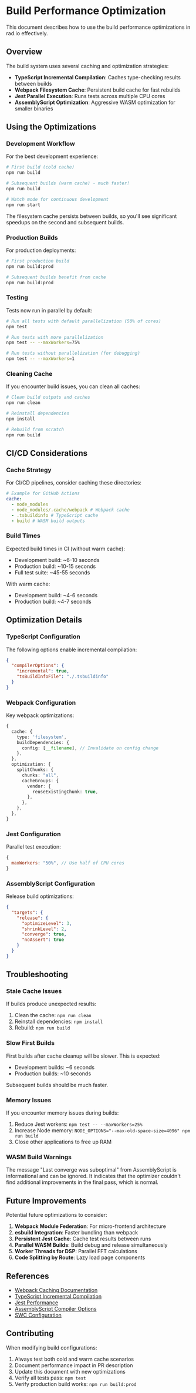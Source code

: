 # Build Performance Optimization

This document describes how to use the build performance optimizations in rad.io effectively.

## Overview

The build system uses several caching and optimization strategies:

- **TypeScript Incremental Compilation**: Caches type-checking results between builds
- **Webpack Filesystem Cache**: Persistent build cache for fast rebuilds
- **Jest Parallel Execution**: Runs tests across multiple CPU cores
- **AssemblyScript Optimization**: Aggressive WASM optimization for smaller binaries

## Using the Optimizations

### Development Workflow

For the best development experience:

```bash
# First build (cold cache)
npm run build

# Subsequent builds (warm cache) - much faster!
npm run build

# Watch mode for continuous development
npm run start
```

The filesystem cache persists between builds, so you'll see significant speedups on the second and subsequent builds.

### Production Builds

For production deployments:

```bash
# First production build
npm run build:prod

# Subsequent builds benefit from cache
npm run build:prod
```

### Testing

Tests now run in parallel by default:

```bash
# Run all tests with default parallelization (50% of cores)
npm test

# Run tests with more parallelization
npm test -- --maxWorkers=75%

# Run tests without parallelization (for debugging)
npm test -- --maxWorkers=1
```

### Cleaning Cache

If you encounter build issues, you can clean all caches:

```bash
# Clean build outputs and caches
npm run clean

# Reinstall dependencies
npm install

# Rebuild from scratch
npm run build
```

## CI/CD Considerations

### Cache Strategy

For CI/CD pipelines, consider caching these directories:

```yaml
# Example for GitHub Actions
cache:
  - node_modules
  - node_modules/.cache/webpack # Webpack cache
  - .tsbuildinfo # TypeScript cache
  - build # WASM build outputs
```

### Build Times

Expected build times in CI (without warm cache):

- Development build: ~6-10 seconds
- Production build: ~10-15 seconds
- Full test suite: ~45-55 seconds

With warm cache:

- Development build: ~4-6 seconds
- Production build: ~4-7 seconds

## Optimization Details

### TypeScript Configuration

The following options enable incremental compilation:

```json
{
  "compilerOptions": {
    "incremental": true,
    "tsBuildInfoFile": "./.tsbuildinfo"
  }
}
```

### Webpack Configuration

Key webpack optimizations:

```typescript
{
  cache: {
    type: 'filesystem',
    buildDependencies: {
      config: [__filename], // Invalidate on config change
    },
  },
  optimization: {
    splitChunks: {
      chunks: "all",
      cacheGroups: {
        vendor: {
          reuseExistingChunk: true,
        },
      },
    },
  },
}
```

### Jest Configuration

Parallel test execution:

```javascript
{
  maxWorkers: "50%", // Use half of CPU cores
}
```

### AssemblyScript Configuration

Release build optimizations:

```json
{
  "targets": {
    "release": {
      "optimizeLevel": 3,
      "shrinkLevel": 2,
      "converge": true,
      "noAssert": true
    }
  }
}
```

## Troubleshooting

### Stale Cache Issues

If builds produce unexpected results:

1. Clean the cache: `npm run clean`
2. Reinstall dependencies: `npm install`
3. Rebuild: `npm run build`

### Slow First Builds

First builds after cache cleanup will be slower. This is expected:

- Development builds: ~6 seconds
- Production builds: ~10 seconds

Subsequent builds should be much faster.

### Memory Issues

If you encounter memory issues during builds:

1. Reduce Jest workers: `npm test -- --maxWorkers=25%`
2. Increase Node memory: `NODE_OPTIONS="--max-old-space-size=4096" npm run build`
3. Close other applications to free up RAM

### WASM Build Warnings

The message "Last converge was suboptimal" from AssemblyScript is informational and can be ignored. It indicates that the optimizer couldn't find additional improvements in the final pass, which is normal.

## Future Improvements

Potential future optimizations to consider:

1. **Webpack Module Federation**: For micro-frontend architecture
2. **esbuild Integration**: Faster bundling than webpack
3. **Persistent Jest Cache**: Cache test results between runs
4. **Parallel WASM Builds**: Build debug and release simultaneously
5. **Worker Threads for DSP**: Parallel FFT calculations
6. **Code Splitting by Route**: Lazy load page components

## References

- [Webpack Caching Documentation](https://webpack.js.org/configuration/cache/)
- [TypeScript Incremental Compilation](https://www.typescriptlang.org/tsconfig#incremental)
- [Jest Performance](https://jestjs.io/docs/cli#--maxworkersnumstring)
- [AssemblyScript Compiler Options](https://www.assemblyscript.org/compiler.html)
- [SWC Configuration](https://swc.rs/docs/configuration/swcrc)

## Contributing

When modifying build configurations:

1. Always test both cold and warm cache scenarios
2. Document performance impact in PR description
3. Update this document with new optimizations
4. Verify all tests pass: `npm test`
5. Verify production build works: `npm run build:prod`
